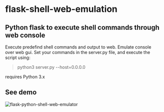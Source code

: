 # flask-shell-web-emulation
## Python flask to execute shell commands through web console

Execute predefind shell commands and output to web. Emulate console over web gui.
Set your commands in the server.py file, and execute the script using:
> python3 server.py --host=0.0.0.0

requires Python 3.x 

## See demo
![flask-python-shell-web-emulator](https://user-images.githubusercontent.com/640643/57008539-8c83fe00-6bf9-11e9-8f25-e812467d8b96.gif)
